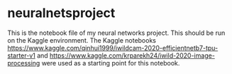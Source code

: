 # neuralnetsproject
This is the notebook file of my neural networks project. This should be run on the Kaggle environment. The Kaggle notebooks https://www.kaggle.com/qinhui1999/iwildcam-2020-efficientnetb7-tpu-starter-v1 and https://www.kaggle.com/krparekh24/iwild-2020-image-processing were used as a starting point for this notebook.
